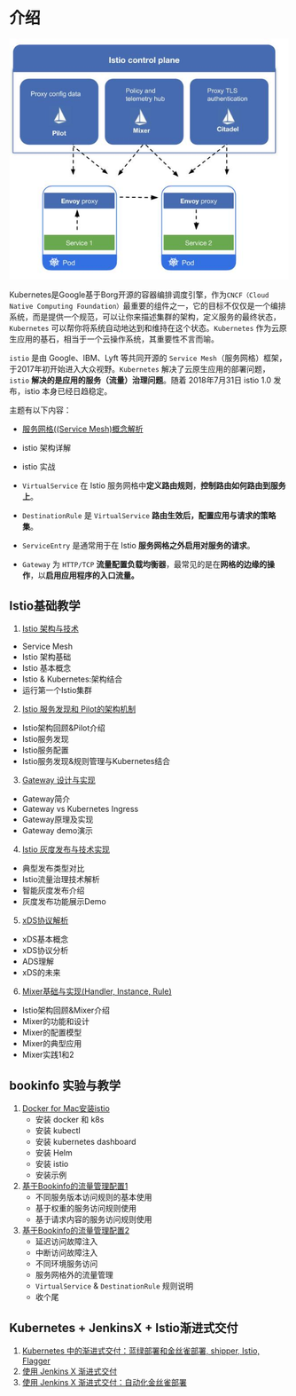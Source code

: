 # 介绍

![Alt Image Text](images/istio_diagram.jpg "Body image")

Kubernetes是Google基于Borg开源的容器编排调度引擎，作为`CNCF（Cloud Native Computing Foundation）`最重要的组件之一，它的目标不仅仅是一个编排系统，而是提供一个规范，可以让你来描述集群的架构，定义服务的最终状态，`Kubernetes` 可以帮你将系统自动地达到和维持在这个状态。`Kubernetes` 作为云原生应用的基石，相当于一个云操作系统，其重要性不言而喻。

`istio` 是由 Google、IBM、Lyft 等共同开源的 `Service Mesh`（服务网格）框架，于2017年初开始进入大众视野。`Kubernetes` 解决了云原生应用的部署问题，`istio` **解决的是应用的服务（流量）治理问题**。随着 2018年7月31日 istio 1.0 发布，istio 本身已经日趋稳定。

主题有以下内容：

* [服务网格((Service Mesh)概念解析](0Service_Mesh.md)
* istio 架构详解
* istio 实战

* `VirtualService` 在 Istio 服务网格中**定义路由规则**，**控制路由如何路由到服务上**。
* `DestinationRule` 是 `VirtualService` **路由生效后，配置应用与请求的策略集**。
* `ServiceEntry` 是通常用于在 Istio **服务网格之外启用对服务的请求**。
*  `Gateway` 为 `HTTP/TCP` **流量配置负载均衡器**，最常见的是在**网格的边缘的操作**，以**启用应用程序的入口流量。**

## Istio基础教学

1. [Istio 架构与技术](1isba_Frame_Tech.md)
  * Service Mesh
  * Istio 架构基础
  * Istio 基本概念
  * Istio & Kubernetes:架构结合
  * 运行第一个Istio集群

2. [Istio 服务发现和 Pilot的架构机制](2isba_Service_Find.md)
  * Istio架构回顾&Pilot介绍
  * Istio服务发现
  * Istio服务配置
  * Istio服务发现&规则管理与Kubernetes结合
3. [Gateway 设计与实现](3isba_Gateway.md) 
  * Gateway简介
  * Gateway vs Kubernetes Ingress 
  * Gateway原理及实现
  * Gateway demo演示
4. [Istio 灰度发布与技术实现](4isba_Gray_release.md)
  * 典型发布类型对比
  * Istio流量治理技术解析
  * 智能灰度发布介绍
  * 灰度发布功能展示Demo
5. [xDS协议解析](5isba_Xds.md)
  * xDS基本概念 
  * xDS协议分析 
  * ADS理解
  * xDS的未来
6. [Mixer基础与实现(Handler, Instance, Rule)](6isba_Mixer.md)
  * Istio架构回顾&Mixer介绍 
  * Mixer的功能和设计
  * Mixer的配置模型
  * Mixer的典型应用
  * Mixer实践1和2

## bookinfo 实验与教学

1. [Docker for Mac安装istio](1Istio_install_docker.md)
   * 安装 docker 和 k8s
   * 安装 kubectl
   * 安装 kubernetes dashboard
   * 安装 Helm
   * 安装 istio
   * 安装示例 
2. [基于Bookinfo的流量管理配置1](2BookInfo_1.md)
   * 不同服务版本访问规则的基本使用
   * 基于权重的服务访问规则使用
   * 基于请求内容的服务访问规则使用
3. [基于Bookinfo的流量管理配置2](3BookInfo_2.md)
   * 延迟访问故障注入
   * 中断访问故障注入
   * 不同环境服务访问
   * 服务网格外的流量管理
   * `VirtualService` & `DestinationRule` 规则说明
   * 收个尾


## Kubernetes + JenkinsX + Istio渐进式交付

1. [Kubernetes 中的渐进式交付：蓝绿部署和金丝雀部署, shipper, Istio, Flagger](https://github.com/Chao-Xi/JacobTechBlog/blob/master/k8s_tutorial/k8s_adv54_release.md)
2. [使用 Jenkins X 渐进式交付](https://github.com/Chao-Xi/JacobTechBlog/blob/master/k8s_tutorial/k8s_adv56_jenkinsX.md)
3. [使用 Jenkins X 渐进式交付：自动化金丝雀部署](https://github.com/Chao-Xi/JacobTechBlog/blob/master/k8s_tutorial/k8s_adv57_Auto_Canary.md)